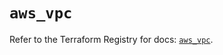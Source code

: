# `aws_vpc`

Refer to the Terraform Registry for docs: [`aws_vpc`](https://registry.terraform.io/providers/hashicorp/aws/4.67.0/docs/resources/vpc).
